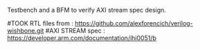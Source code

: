 Testbench and a BFM to verify AXI stream spec design.

#TOOK RTL files from : https://github.com/alexforencich/verilog-wishbone.git 
#AXI STREAM spec : https://developer.arm.com/documentation/ihi0051/b 

